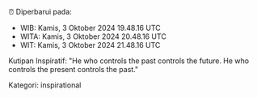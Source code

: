 ⏰ Diperbarui pada:
- WIB: Kamis, 3 Oktober 2024 19.48.16 UTC
- WITA: Kamis, 3 Oktober 2024 20.48.16 UTC
- WIT: Kamis, 3 Oktober 2024 21.48.16 UTC

Kutipan Inspiratif:
"He who controls the past controls the future. He who controls the present controls the past."


Kategori: inspirational

